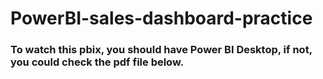 # PowerBI-sales-dashboard-practice

### To watch this pbix, you should have Power BI Desktop, if not, you could check the pdf file below.
